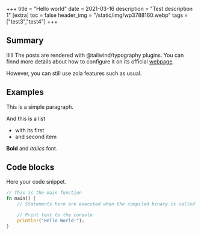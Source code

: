 +++
title = "Hello world"
date = 2021-03-16
description = "Test description 1"
[extra]
toc = false 
header_img = "/static/img/wp3788160.webp"
tags = ["test3","test4"]
+++

## Summary

IIIII
The posts are rendered with @tailwind/typography plugins.
You can finnd more details about how to configure it on its official [webpage](https://tailwindcss.com/docs/typography-plugin).

However, you can still use zola features such as usual.

## Examples

This is a simple paragraph.

And this is a list
- with its first
- and second item


**Bold** and *italics* font.

## Code blocks

Here your code snippet.

```rust
// This is the main function
fn main() {
    // Statements here are executed when the compiled binary is called

    // Print text to the console
    println!("Hello World!");
}
```
